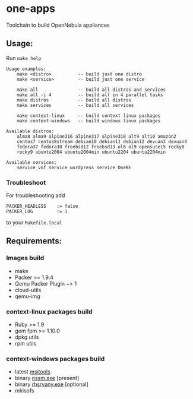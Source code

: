 # one-apps
Toolchain to build OpenNebula appliances

## Usage:
Run `make help`

```
Usage examples:
    make <distro>          -- build just one distro
    make <service>         -- build just one service

    make all               -- build all distros and services
    make all -j 4          -- build all in 4 parallel tasks
    make distros           -- build all distros
    make services          -- build all services

    make context-linux     -- build context linux packages
    make context-windows   -- build windows linux packages

Available distros:
    alma8 alma9 alpine316 alpine317 alpine318 alt9 alt10 amazon2
    centos7 centos8stream debian10 debian11 debian12 devuan3 devuan4
    fedora37 fedora38 freebsd12 freebsd13 ol8 ol9 opensuse15 rocky8
    rocky9 ubuntu2004 ubuntu2004min ubuntu2204 ubuntu2204min

Available services:
    service_vnf service_wordpress service_OneKE
```

### Troubleshoot
For troubleshooting add
```
PACKER_HEADLESS    := false
PACKER_LOG         := 1
```
to your `Makefile.local`

## Requirements:
### Images build
- make
- Packer >= 1.9.4
- Qemu Packer Plugin ~> 1
- cloud-utils
- qemu-img

### context-linux packages build
* Ruby >= 1.9
* gem fpm >= 1.10.0
* dpkg utils
* rpm utils

### context-windows packages build
* latest [msitools](https://wiki.gnome.org/msitools)
* binary [nssm.exe](https://nssm.cc/) [present]
* binary [rhsrvany.exe](https://github.com/rwmjones/rhsrvany) [optional]
* mkisofs
